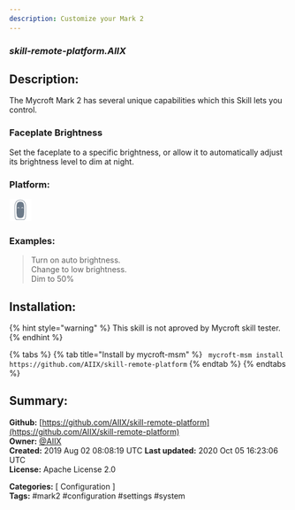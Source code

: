 ```yaml
---
description: Customize your Mark 2
---
```


### _skill-remote-platform.AIIX_  
## Description:  
The Mycroft Mark 2 has several unique capabilities which this Skill lets you
control.

###  Faceplate Brightness
Set the faceplate to a specific brightness, or allow it to automatically adjust
its brightness level to dim at night.  
  
  
### Platform:  
 ![Mark II](../.gitbook/assets/mark-2-icon.png)   
### Examples:  
> Turn on auto brightness.  
> Change to low brightness.  
> Dim to 50%  
  
## Installation:  
{% hint style="warning" %}
This skill is not aproved by Mycroft skill tester.
{% endhint %}
    
{% tabs %}
{% tab title="Install by mycroft-msm" %}
``` mycroft-msm install https://github.com/AIIX/skill-remote-platform```
{% endtab %}
  {% endtabs %}
    
## Summary:  
**Github:** [https://github.com/AIIX/skill-remote-platform](https://github.com/AIIX/skill-remote-platform)  
**Owner:** [@AIIX](https://github.com/AIIX)  
**Created:** 2019 Aug 02 08:08:19 UTC  **Last updated:** 2020 Oct 05 16:23:06 UTC  
**License:** Apache License 2.0  
  
**Categories:** [ Configuration ]   
**Tags:** \#mark2 \#configuration \#settings \#system   
